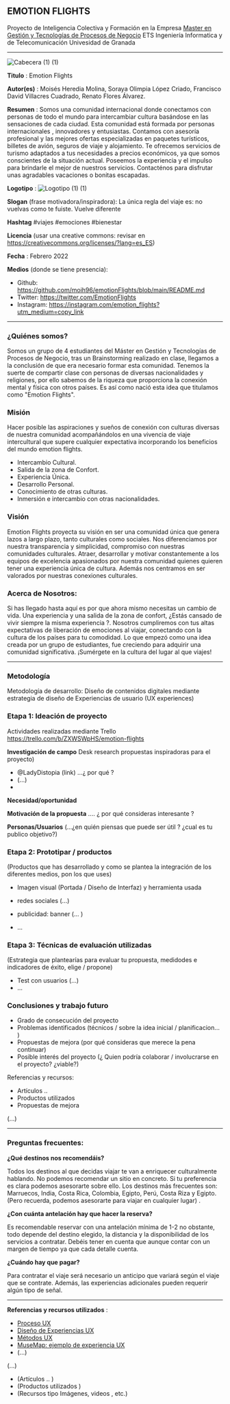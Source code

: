 ## EMOTION FLIGHTS  

Proyecto de Inteligencia Colectiva y Formación en la Empresa 
[Master en Gestión y Tecnologías de Procesos de Negocio](https://masteres.ugr.es/mbagestiontic/)
ETS Ingeniería Informatica y de Telecomunicación Univesidad de Granada  

----

![Cabecera (1) (1)](https://user-images.githubusercontent.com/100152126/155001729-80f10e82-9d8d-4ab6-9a42-952c0f50903f.gif)


**Titulo** : Emotion Flights

**Autor(es)** :
Moisés Heredia Molina, 
Soraya Olimpia López Criado, 
Francisco David Villacres Cuadrado, 
Renato Flores Álvarez.

**Resumen** : Somos una comunidad internacional donde conectamos con personas de todo el mundo para intercambiar cultura basándose en las sensaciones de cada ciudad.
Esta comunidad está formada por personas internacionales , innovadores y entusiastas. Contamos con asesoría profesional y las mejores ofertas especializadas en paquetes turísticos, billetes de avión, seguros de viaje y alojamiento. Te ofrecemos servicios de turismo adaptados a tus necesidades a precios económicos, ya que somos conscientes de la situación actual. Poseemos la experiencia y el impulso para brindarle el mejor de nuestros servicios. Contacténos para disfrutar unas agradables vacaciones o bonitas escapadas.

**Logotipo** :  ![Logotipo (1) (1)](https://user-images.githubusercontent.com/100152126/155003160-ba476977-ad7b-4ccc-aca5-c34bf13ee0e7.png)

**Slogan** (frase motivadora/inspiradora): La única regla del viaje es: no vuelvas como te fuiste. Vuelve diferente

**Hashtag**  #viajes #emociones #bienestar 

**Licencia**    (usar una creative commons: revisar en https://creativecommons.org/licenses/?lang=es_ES) 

**Fecha** : Febrero 2022

**Medios** (donde se tiene presencia): 


* Github: https://github.com/moih96/emotionFlights/blob/main/README.md
* Twitter: https://twitter.com/EmotionFlights
* Instagram: https://instagram.com/emotion_flights?utm_medium=copy_link 

---
### ¿Quiénes somos?
Somos un grupo de 4 estudiantes del Máster en Gestión y Tecnologías de Procesos de Negocio, tras un Brainstorming realizado en clase, llegamos a la conclusión de que era necesario formar esta comunidad. Tenemos la suerte de compartir clase con personas de diversas nacionalidades y religiones, por ello sabemos de la riqueza que proporciona la conexión mental y física con otros países. Es así como nació esta idea que titulamos como "Emotion Flights".

### Misión
Hacer posible las aspiraciones y sueños de conexión con culturas diversas de nuestra comunidad acompañándolos en una vivencia de viaje intercultural que supere cualquier expectativa incorporando los beneficios del mundo emotion flights.
* Intercambio Cultural.
* Salida de la zona de Confort.
* Experiencia Única.
* Desarrollo Personal.
* Conocimiento de otras culturas.
* Inmersión e intercambio con otras nacionalidades.

### Visión
Emotion Flights proyecta su visión en ser una comunidad única que genera lazos a largo plazo, tanto culturales como sociales. Nos diferenciamos por nuestra transparencia y simplicidad, compromiso con nuestras comunidades culturales. Atraer, desarrollar y motivar constantemente a los equipos de excelencia apasionados por nuestra comunidad quienes quieren tener una experiencia única de cultura. Además nos centramos en ser valorados por nuestras conexiones culturales.

### Acerca de Nosotros:

Si has llegado hasta aquí es por que ahora mismo necesitas un cambio de vida. Una experiencia y una salida de la zona de confort, ¿Estás cansado de vivir siempre la misma experiencia ?. Nosotros cumpliremos con tus altas expectativas de liberación de emociones al viajar, conectando con la cultura de los países para tu comodidad.
Lo que empezó como una idea creada por un grupo de estudiantes, fue creciendo para adquirir una comunidad significativa.
¡Sumérgete en la cultura del lugar al que viajes!

--- 

### Metodología

Metodología de desarrollo: Diseño de contenidos digitales mediante estrategia de diseño de Experiencias de usuario (UX experiences) 

### Etapa 1: Ideación de proyecto 

Actividades realizadas mediante Trello https://trello.com/b/ZXWSWpHS/emotion-flights

**Investigación de campo**   Desk research propuestas inspiradoras para el proyecto) 

* @LadyDistopia (link) ...¿ por qué ?
* (...)
* 


**Necesidad/oportunidad** 

**Motivación de la propuesta** .... ¿ por qué consideras interesante ? 

**Personas/Usuarios**  (...¿en quién piensas que puede ser útil ? ¿cual es tu publico objetivo?) 





### Etapa 2: Prototipar / productos 

(Productos que has desarrollado y como se plantea la integración de los diferentes medios, pon los que uses) 

* Imagen visual (Portada / Diseño de Interfaz) y herramienta usada 

* redes sociales (...) 

* publicidad: banner (... ) 

* ...

### Etapa 3: Técnicas de evaluación utilizadas

(Estrategia que plantearías para evaluar tu propuesta, medidodes e indicadores de éxito, elige / propone) 

* Test con usuarios (...) 
* ... 





### Conclusiones y trabajo futuro


* Grado de consecución del proyecto 
* Problemas identificados  (técnicos / sobre la idea inicial / planificacion… ) 
* Propuestas de mejora (por qué consideras que merece la pena continuar)
* Posible interés del proyecto (¿ Quien podría  colaborar / involucrarse en el proyecto? ¿viable?)


Referencias y recursos: 

* Artículos ..  
* Productos utilizados  
* Propuestas de mejora

(...)




---
### Preguntas frecuentes:
**¿Qué destinos nos recomendáis?**

Todos los destinos al que decidas viajar te van a enriquecer culturalmente hablando. No podemos recomendar un sitio en concreto. Si tu preferencia es clara podemos asesorarte sobre ello. Los destinos más frecuentes son: Marruecos, India, Costa Rica, Colombia, Egipto, Perú, Costa Riza y Egipto. (Pero recuerda, podemos asesorarte para viajar en cualquier lugar) .

**¿Con cuánta antelación hay que hacer la reserva?**

Es recomendable reservar con una antelación mínima de 1-2 no obstante, todo depende del destino elegido, la distancia y la disponibilidad de los servicios a contratar. Debéis tener en cuenta que aunque contar con un margen de tiempo ya que cada detalle cuenta.

**¿Cuándo hay que pagar?**

Para contratar el viaje será necesario un anticipo que variará según el viaje que se contrate. Además, las experiencias adicionales pueden requerir algún tipo de señal. 

----

**Referencias y recursos utilizados** :

* [Proceso UX](https://uxmastery.com/resources/process/)
* [Diseño de Experiencias UX](http://www.nosolousabilidad.com/articulos/uxd.htm) 
* [Métodos UX](https://mgea.github.io/UX-DIU-Checklist/index.html) 
* [MuseMap: ejemplo de experiencia UX](https://blog.prototypr.io/musemap-street-art-app-ux-case-study-9bec6a99823b) 
* (...) 

(...)
* (Artículos ..  )
* (Productos utilizados ) 
* (Recursos tipo Imágenes, videos , etc.) 





